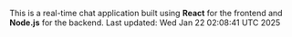 This is a real-time chat application built using **React** for the frontend and **Node.js** for the backend.
Last updated: Wed Jan 22 02:08:41 UTC 2025
